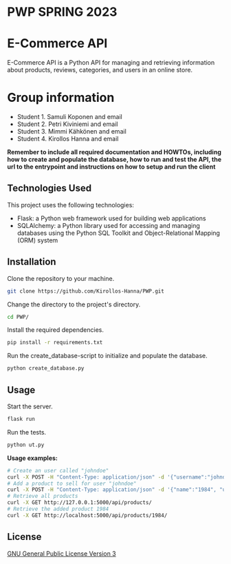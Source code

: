 # PWP SPRING 2023
# E-Commerce API
E-Commerce API is a Python API for managing and retrieving information about products, reviews, categories, and users in an online store.
# Group information
* Student 1. Samuli Koponen and email
* Student 2. Petri Kiviniemi and email
* Student 3. Mimmi Kähkönen and email
* Student 4. Kirollos Hanna and email

__Remember to include all required documentation and HOWTOs, including how to create and populate the database, how to run and test the API, the url to the entrypoint and instructions on how to setup and run the client__

## Technologies Used

This project uses the following technologies:

* Flask: a Python web framework used for building web applications
* SQLAlchemy: a Python library used for accessing and managing databases using the Python SQL Toolkit and Object-Relational Mapping (ORM) system

## Installation

Clone the repository to your machine.

```bash
git clone https://github.com/Kirollos-Hanna/PWP.git
```
Change the directory to the project's directory.

```bash
cd PWP/
```
Install the required dependencies.
```bash
pip install -r requirements.txt
```
Run the create_database-script to initialize and populate the database.
```bash
python create_database.py
```
## Usage

Start the server.
```bash
flask run
```
Run the tests.
```bash
python ut.py
```
**Usage examples:**
```bash
# Create an user called "johndoe"
curl -X POST -H "Content-Type: application/json" -d '{"username":"johndoe", "password":"password", "email":"johndoe@mail.com", "role":"Seller"}' http://localhost:5000/api/users/
# Add a product to sell for user "johndoe"
curl -X POST -H "Content-Type: application/json" -d '{"name":"1984", "username": "johndoe", "price":19.99, "description":"Written by George Orwell", "categories":["Books"]}' http://localhost:5000/api/products/
# Retrieve all products
curl -X GET http://127.0.0.1:5000/api/products/
# Retrieve the added product 1984
curl -X GET http://localhost:5000/api/products/1984/

```
## License

[GNU General Public License Version 3](https://github.com/Kirollos-Hanna/PWP/blob/main/LICENSE)
